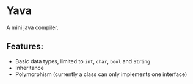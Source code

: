 # Yava

A mini java compiler.

## Features:
- Basic data types, limited to `int`, `char`, `bool` and `String`
- Inheritance
- Polymorphism (currently a class can only implements one interface)
